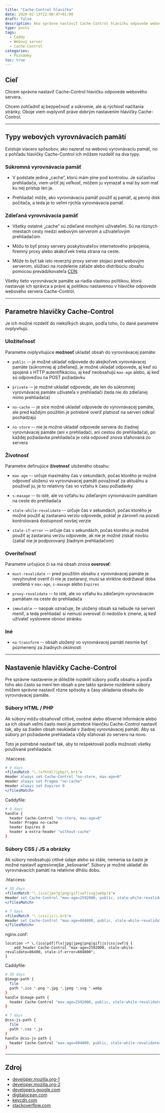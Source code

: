 ```yaml
---
title: "Cache-Control hlavička"
date: 2020-02-13T22:00:47+01:00
draft: false
description: Ako správne nastaviť Cache-Control hlavičku odpovede webového servera.
type: posts
tags:
  - Caddy
  - Webový server
  - Cache-Control
categories:
  - Poznámky
toc: true
---
```


## Cieľ

Chcem správne nastaviť Cache-Control hlavičku odpovede webového servera.

Chcem zohľadniť aj bezpečnosť a súkromie, ale aj rýchlosť načítania stránky. Oboje viem ovplyvniť práve dobrým nastavením hlavičky Cache-Control.

---

## Typy webových vyrovnávacích pamätí

Existuje viacero spôsobov, ako nazerať na webovú vyrovnávaciu pamäť, no z pohľadu hlavičky Cache-Control ich môžem rozdeliť na dva typy.

### Súkromná vyrovnávacia pamäť

- V podstate jediná „cache“, ktorú mám plne pod kontrolou. Je súčasťou prehliadača, viem určiť jej veľkosť, môžem ju vymazať a mal by som mať ku nej prístup len ja.

- Prehliadač môže, ako vyrovnávaciu pamäť použiť aj pamäť, aj pevný disk počítača, a teda je to veľmi rýchla vyrovnávacia pamäť.

### Zdieľaná vyrovnávacia pamäť

- Všetky ostatné „cache“ sú zdieľané mnohými užívateľmi. Sú na rôznych miestach cesty medzi webovým serverom a užívateľovým prehliadačom.

- Môžu to byť proxy servery poskytovateľov internetového pripojenia, firemný proxy alebo akákoľvek tretia strana na ceste.

- Môže to byť tak isto reverzný proxy server stojaci pred webovým serverom, slúžiaci na rozdelenie záťaže alebo distribúciu obsahu pomocou prevádzkovateľa [CDN](https://cs.wikipedia.org/wiki/Content_delivery_network).

Všetky tieto vyrovnávacie pamäte sa riadia vlastnou politikou, ktorú nastavuje ich správca a práve aj politikou nastavenou v hlavičke odpovede webového servera Cache-Control.

---

## Parametre hlavičky Cache-Control

Je ich možné rozdeliť do niekoľkých skupín, podľa toho, čo dané parametre ovplyvňujú.

### Uložiteľnosť

Parametre ovplyvňujúce **možnosť** ukladať obsah do vyrovnávacej pamäte:

- `public` -- je možné ukladať odpovede do akejkoľvek vyrovnávacej pamäte (súkromnej aj zdieľanej), je možné ukladať odpovede, aj keď sú spojené s HTTP autentifikáciou, aj keď neobsahujú `max-age` alebo, aj keď sú odpoveďou na POST požiadavku

- `private` -- je možné ukladať odpovede, ale len do súkromnej vyrovnávacej pamäte užívateľa v prehliadači (teda nie do zdieľanej mimo prehliadača)

- `no-cache` -- je síce možné ukladať odpovede do vyrovnávacej pamäte, ale pred každým použitím je potrebné overiť platnosť na serveri odkiaľ pochádzajú

- `no-store` -- nie je možné ukladať odpovede servera do žiadnej vyrovnávacej pamäte (ani v prehliadači, ani cestou do prehliadača), po každej požiadavke prehliadača je celá odpoveď znova sťahovaná zo servera

### Životnosť

Parametre definujúce **životnosť** uloženého obsahu:

- `max-age` -- určuje maximálny čas v sekundách, počas ktorého je možné odpoveď uloženú vo vyrovnávacej pamäti považovať za aktuálnu a používať ju, je to relatívny čas vo vzťahu k času požiadavky

- `s-maxage` -- to isté, ale vo vzťahu ku zdieľaným vyrovnávacím pamätiam na ceste do prehliadača

- `stale-while-revalidate` -- určuje čas v sekundách, počas ktorého je možné použiť aj zastaranú verziu odpovede, pokiaľ je zároveň na pozadí kontrolovaná dostupnosť novšej verzie

- `stale-if-error` -- určuje čas v sekundách, počas ktorého je možné použiť aj zastaranú verziu odpovede, ak nie je možné získať novšiu (zatiaľ nie je podporovaný žiadnym prehliadačom)

### Overiteľnosť

Parametre určujúce či sa má obsah znova **overovať**:

- `must-revalidate` -- pred použitím obsahu z vyrovnávacej pamäte je nevyhnutné overiť či nie je zastaraný, musí sa striktne dodržiavať doba uvedená v `max-age`, `s-maxage` alebo `Expires`

- `proxy-revalidate` -- to isté, ale vo vzťahu ku zdieľaným vyrovnávacím pamätiam na ceste do prehliadača

- `immutable` -- naopak označuje, že uložený obsah sa nebude na serveri meniť, a teda prehliadač si nemusí overovať či nedošlo k zmene, aj keď užívateľ vyslovene obnoví stránku

### Iné

- `no-transform` -- obsah uložený vo vyrovnávacej pamäti nesmie byť pozmenený za žiadnych okolností

---

## Nastavenie hlavičky Cache-Control

Pre správne nastavenie je dôležité rozdeliť súbory podľa obsahu a podľa toho ako často sa mení ten obsah a pre takto správne rozdelené súbory môžem správne nastaviť rôzne spôsoby a časy ukladania obsahu do vyrovnávacej pamäte.

### Súbory HTML / PHP

Ak súbory môžu obsahovať citlivé, osobné alebo dôverné informácie alebo sa ich obsah veľmi často mení je potrebné hlavičku Cache-Control nastaviť tak, aby sa žiaden obsah neukladal v žiadnej vyrovnávacej pamäti. Aby sa súbory pri požiadavke prehliadača vždy sťahovali zo serveru na novo.

Toto je potrebné nastaviť tak, aby to rešpektovali podľa možnosti všetky používané prehliadače.

.htaccess:
```Apache
# 0 days
<filesMatch "\.(x?html?|php)\.br$">
Header always set Cache-Control "no-store, max-age=0"
Header always set Pragma "no-cache"
Header always set Expires 0
</filesMatch>
```

Caddyfile:
```sh
# 0 days
handle {
  header Cache-Control "no-store, max-age=0"
  header Pragma no-cache
  header Expires 0
  header a-extra-header "without-cache"
}
```

### Súbory CSS / JS a obrázky

Ak súbory neobsahujú citlivé údaje alebo sú stále, nemenia sa často je možné nastaviť agresívnejšie „kešovanie“. Súbory je možné ukladať do vyrovnávacích pamätí na relatívne dlhšiu dobu.

.htaccess:
```Apache
# 30 days
<filesMatch "\.(ico|jpe?g|png|gif|swf|svg|webp)$">
Header set Cache-Control "max-age=2592000, public, stale-while-revalidate=86400, stale-if-error=604800"
</filesMatch>

# 7 days
<filesMatch "\.(css|js)\.br$">
Header set Cache-Control "max-age=604800, public, stale-while-revalidate=86400, stale-if-error=604800"
</filesMatch>
```

nginx.conf:
```Nginx
location ~* \.(ico|pdf|flv|jpg|jpeg|png|gif|js|css|swf)$ {
    add_header Cache-Control "max-age=2592000, stale-while-revalidate=86400, stale-if-error=604800";
}
```

Caddyfile:
```sh
# 30 days
@image-path {
  file
  path *.ico *.png *.jpg *.jpeg *.svg *.webp
}
handle @image-path {
  header Cache-Control "max-age=2592000, public, stale-while-revalidate=86400, stale-if-error=604800"
}

# 7 days
@css-js-path {
  file
  path *.css *.js
}
handle @css-js-path {
  header Cache-Control "max-age=604800, public, stale-while-revalidate=86400, stale-if-error=604800"
}
```

---

## Zdroj

- [developer.mozilla.org-1](https://developer.mozilla.org/en-US/docs/Web/HTTP/Caching)
- [developer.mozilla.org-2](https://developer.mozilla.org/en-US/docs/Web/HTTP/Headers/Cache-Control)
- [developers.google.com](https://developers.google.com/web/fundamentals/performance/optimizing-content-efficiency/http-caching)
- [digitalocean.com](https://www.digitalocean.com/community/tutorials/web-caching-basics-terminology-http-headers-and-caching-strategies)
- [keycdn.com](https://www.keycdn.com/blog/http-cache-headers)
- [stackoverflow.com](https://stackoverflow.com/questions/49547/how-do-we-control-web-page-caching-across-all-browsers)
